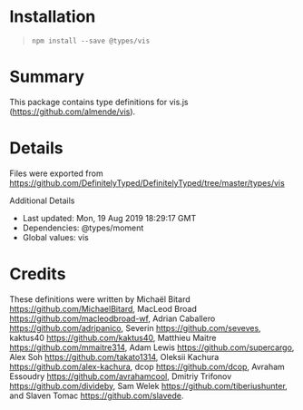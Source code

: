 # Installation
> `npm install --save @types/vis`

# Summary
This package contains type definitions for vis.js (https://github.com/almende/vis).

# Details
Files were exported from https://github.com/DefinitelyTyped/DefinitelyTyped/tree/master/types/vis

Additional Details
 * Last updated: Mon, 19 Aug 2019 18:29:17 GMT
 * Dependencies: @types/moment
 * Global values: vis

# Credits
These definitions were written by Michaël Bitard <https://github.com/MichaelBitard>, MacLeod Broad <https://github.com/macleodbroad-wf>, Adrian Caballero <https://github.com/adripanico>, Severin <https://github.com/seveves>, kaktus40 <https://github.com/kaktus40>, Matthieu Maitre <https://github.com/mmaitre314>, Adam Lewis <https://github.com/supercargo>, Alex Soh <https://github.com/takato1314>, Oleksii Kachura <https://github.com/alex-kachura>, dcop <https://github.com/dcop>, Avraham Essoudry <https://github.com/avrahamcool>, Dmitriy Trifonov <https://github.com/divideby>, Sam Welek <https://github.com/tiberiushunter>, and Slaven Tomac <https://github.com/slavede>.
